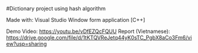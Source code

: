 #Dictionary project using hash algorithm

Made with: Visual Studio Window form application [C++]

Demo Video:
https://youtu.be/vDfEZQcFQUU
Report (Vietnamese):
https://drive.google.com/file/d/1tKTQVReJetq44yK0sTC_PgbX8aCo3Fm6/view?usp=sharing
